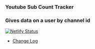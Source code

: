 ### Youtube Sub Count Tracker

### Gives data on a user by channel id

[![Netlify Status](https://api.netlify.com/api/v1/badges/7b60f5e0-4468-4fd9-b34a-09ccd3f0aa7e/deploy-status)](https://app.netlify.com/sites/trackingdownfall/deploys)

- [Change Log](CHANGELOG.md)